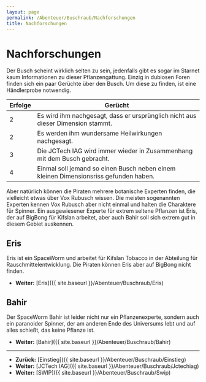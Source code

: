 ```yaml
---
layout: page
permalink: /Abenteuer/Buschraub/Nachforschungen
title: Nachforschungen
---
```


# Nachforschungen

Der Busch scheint wirklich selten zu sein, jedenfalls gibt es sogar im Starnet kaum Informationen zu dieser Pflanzengattung. Einzig in dubiosen Foren finden sich ein paar Gerüchte über den Busch. Um diese zu finden, ist eine Händlerprobe notwendig.

<table>
<thead>
<tr><th>Erfolge</th><th>Gerücht</th></tr>
</thead>
<tbody>
<tr><td>2</td><td>Es wird ihm nachgesagt, dass er ursprünglich nicht aus dieser Dimension stammt.</td></tr>
<tr><td>2</td><td>Es werden ihm wundersame Heilwirkungen nachgesagt.</td></tr>
<tr><td>3</td><td>Die JCTech IAG wird immer wieder in Zusammenhang mit dem Busch gebracht.</td></tr>
<tr><td>4</td><td>Einmal soll jemand so einen Busch neben einem kleinen Dimensionsriss gefunden haben.</td></tr>
</tbody>
</table>

Aber natürlich können die Piraten mehrere botanische Experten finden, die vielleicht etwas über Vox Rubusch wissen. Die meisten sogenannten Experten kennen Vox Rubusch aber nicht einmal und halten die Charaktere für Spinner. Ein ausgewiesener Experte für extrem seltene Pflanzen ist Eris, der auf BigBong für Kifslan arbeitet, aber auch Bahir soll sich extrem gut in diesem Gebiet auskennen.

## Eris

Eris ist ein SpaceWorm und arbeitet für Kifslan Tobacco in der Abteilung für Rauschmittelentwicklung. Die Piraten können Eris aber auf BigBong nicht finden.

- **Weiter:** [Eris]({{ site.baseurl }}/Abenteuer/Buschraub/Eris)

## Bahir

Der SpaceWorm Bahir ist leider nicht nur ein Pflanzenexperte, sondern auch ein paranoider Spinner, der am anderen Ende des Universums lebt und auf alles schießt, das keine Pflanze ist.

- **Weiter:** [Bahir]({{ site.baseurl }}/Abenteuer/Buschraub/Bahir)

***

- **Zurück:** [Einstieg]({{ site.baseurl }}/Abenteuer/Buschraub/Einstieg)
- **Weiter:** [JCTech IAG]({{ site.baseurl }}/Abenteuer/Buschraub/Jctechiag)
- **Weiter:** [SWIP]({{ site.baseurl }}/Abenteuer/Buschraub/Swip)
